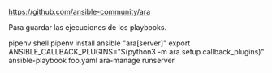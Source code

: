 https://github.com/ansible-community/ara

Para guardar las ejecuciones de los playbooks.

pipenv shell
pipenv install ansible "ara[server]"
export ANSIBLE_CALLBACK_PLUGINS="$(python3 -m ara.setup.callback_plugins)"
ansible-playbook foo.yaml
ara-manage runserver
